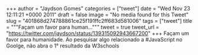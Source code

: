 
+++
author = "Jaydson Gomes"
categories = ["tweet"]
date = "Wed Nov 23 12:11:21 +0000 2011"
draft = false
image = "No media found for this Tweet"
slug = "401868d274788861ce25f191ffc2ff683d581006"
tags = ["tweet"]
title = """Façam um favor para human..."""
tweet = true
tweet_url = "https://twitter.com/jaydson/status/139315092943667200"
+++
Façam um favor para humanidade. Ao pesquisar algo relacionado a #JavaScript no Goolge, não abra o 1° resultado da W3schools
